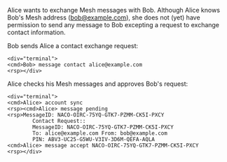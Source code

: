 
Alice wants to exchange Mesh messages with Bob. Although Alice knows Bob's Mesh address 
(bob@example.com), she does not (yet) have permission to send any message to Bob
excepting a request to exchange contact information.

Bob sends Alice a contact exchange request:


~~~~
<div="terminal">
<cmd>Bob> message contact alice@example.com
<rsp></div>
~~~~

Alice checks his Mesh messages and approves Bob's request:


~~~~
<div="terminal">
<cmd>Alice> account sync
<rsp><cmd>Alice> message pending
<rsp>MessageID: NACO-OIRC-75YQ-GTK7-PZMM-CK5I-PXCY
        Contact Request::
        MessageID: NACO-OIRC-75YQ-GTK7-PZMM-CK5I-PXCY
        To: alice@example.com From: bob@example.com
        PIN: ABV3-UC25-G5WU-V3IV-3D6M-QEFA-AQLA
<cmd>Alice> message accept NACO-OIRC-75YQ-GTK7-PZMM-CK5I-PXCY
<rsp></div>
~~~~


